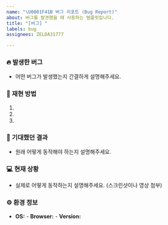 ```yaml
---
name: "\U0001F41B 버그 리포트 (Bug Report)"
about: 버그를 발견했을 때 사용하는 템플릿입니다.
title: "[버그] "
labels: bug
assignees: ZELDA31777

---
```


### 🔥 발생한 버그
- 어떤 버그가 발생했는지 간결하게 설명해주세요.

### 🧐 재현 방법
1.
2.
3.

### 🤔 기대했던 결과
- 원래 어떻게 동작해야 하는지 설명해주세요.

### 💻 현재 상황
- 실제로 어떻게 동작하는지 설명해주세요. (스크린샷이나 영상 첨부)

### ⚙️ 환경 정보
- **OS:** - **Browser:** - **Version:**
